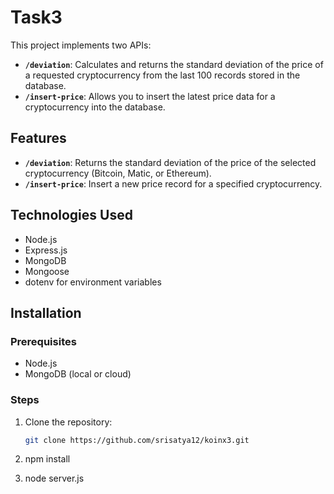 # Task3

This project implements two APIs:

- **`/deviation`**: Calculates and returns the standard deviation of the price of a requested cryptocurrency from the last 100 records stored in the database.
- **`/insert-price`**: Allows you to insert the latest price data for a cryptocurrency into the database.

## Features

- **`/deviation`**: Returns the standard deviation of the price of the selected cryptocurrency (Bitcoin, Matic, or Ethereum).
- **`/insert-price`**: Insert a new price record for a specified cryptocurrency.

## Technologies Used

- Node.js
- Express.js
- MongoDB
- Mongoose
- dotenv for environment variables

## Installation

### Prerequisites

- Node.js
- MongoDB (local or cloud)

### Steps

1. Clone the repository:

   ```bash
   git clone https://github.com/srisatya12/koinx3.git

2. npm install

3. node server.js
